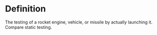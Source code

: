 # Definition

The testing of a rocket engine, vehicle, or missile by actually
launching it. Compare static testing.
